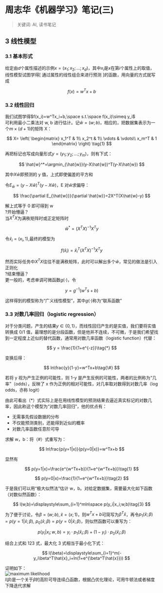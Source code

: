 # 周志华《机器学习》笔记(三)

> 关键词: AI, 读书笔记

## 3 线性模型

### 3.1 基本形式

给定由$d$个属性描述的示例$x = (x_1;x_2;...;x_d)$，其中$x_i$是$x$在第$i$个属性上的取值，线性模型试图学得[ 通过属性的线性组合来进行预测 ]的函数，用向量的方式就写成

$$
f(x)=w^Tx+b
$$

### 3.2 线性回归

我们试图学得$f(x_i)=w^Tx_i+b,\space s.t.\space f(x_i)\simeq y_i$  
可利用最小二乘法对 w, b 进行估计。记$\hat{w}=(w;b)$，相应的，把数据集表示为一个$m\times (d+1)$的矩阵 X：

$$
X=
\left(
\begin{matrix}
x_1^T & 1\\
x_2^t & 1\\
\vdots & \vdots\\
x_m^T & 1
\end{matrix}
\right) \tag{1}
$$

再把标记也写成向量形式$y=(y_1;y_2;...;y_m)$，则有下式：

$$
\hat{w}^*=\argmin_{\hat{w}}(y-X\hat{w})^T(y-X\hat{w})
$$

其中$X\hat{w}$即预测的 y 值，上式即使偏差的平方和

令$E_{\hat{w}}=(y-X\hat{w})^T(y-X\hat{w})$，E 对$\hat{w}$求偏导：

$$
\frac{\partial E_{\hat{w}}}{\partial \hat{w}}=2X^T(X\hat{w}-y)
$$

解上式等于 0 即可得到 w  
?开始懵逼？  
当$X^TX$为满秩矩阵时或正定矩阵时

$$
\hat{w}^*=(X^TX)^{-1}X^Ty
$$

令$\hat{x}_i=(x_i,1)$,最终的模型为

$$
f(\hat{x}_i)=\hat{x}_i^T(X^TX)^{-1}X^Ty
$$

然而实际任务中$X^TX$往往不是满秩矩阵，此时可以解出多个$\hat{w}$，常见的做法是引入正则化  
?结束懵逼？  
更一般的，考虑单调可微函数$g(\cdot)$，令

$$
y = g^{-1}(w^Ts+b)
$$

这样得到的模型称为“广义线性模型”，其中$g(\cdot)$称为“联系函数”

### 3.3 对数几率回归（logistic regression）

对于分类问题，产生的结果$y\in \{0,1\}$，而线性回归产生的是实值，我们要将实值转换成 0/1 值，最理想的是分段函数，但是他并不连续，不可微，于是我们希望找到一定程度上近似的替代函数，通常用对数几率函数（logistic function）代替：

$$
y = \frac{1}{1+e^{-z}}\tag{*}
$$

变换后得：

$$
ln\frac{y}{1-y}=w^Tx+b\tag{\#}
$$

若将 y 视为产生正例的可能性，则 1-y 是产生反例的可能性，两者的比例称为“几率”（odds），反映了 x 作为正例的相对可能性，对几率取对数得到对数几率（log odds，亦称 logit）

由此可看出（\*）式实际上是在用线性模型的预测结果去逼近真实标记的对数几率，因此称这个模型为“对数几率回归”，他的优点有：

- 无需事先假设数据的分布
- 不仅能预测类别，还能得到近似的概率
- 对数几率函数任意阶可导

求解 w，b：将（#）式重写为：

$$
ln\frac{p(y=1|x)}{p(y=0|x)}=w^Tx+b
$$

显然有

$$
p(y=1|x)=\frac{e^{w^Tx+b}}{1+e^{w^Tx+b}}\tag{1}
$$

$$
p(y=0|x)=\frac{1}{1+e^{w^Tx+b}}\tag{2}
$$

于是我们可以用“极大似然法”估计 w，b。对给定数据集，需要最大化如下函数（对数似然函数）：

$$
l(w,b)=\displaystyle\sum_{i=1}^mln\space p(y_i|x_i;w,b)\tag{3}
$$

为了便于讨论，令$\beta=(w;b),\hat{x}=(x;1)$，则$w^Tx+b$可简写为$\beta^T\hat{x}$，再令$p_1(\hat{x};\beta)=p(y=1|\hat{x};\beta)$, $p_0(\hat{x};\beta)=p(y=0|\hat{x};\beta)$，则似然函数可以重写为：

$$
p(y_i|x_i;w,b)=y_i\cdot p_1(\hat{x}_i;\beta)+(1-y_i)\cdot p_0(\hat{x}_i;\beta)
$$

结合上式和 123 式，最大化 3 式相当于最小化下式：

$$
l(\beta)=\displaystyle\sum_{i=1}^m(-y_i\beta^T\hat{x}_i+ln(1+e^{\beta^T\hat{x}}))
$$

证明如下：  
![maximum likelihood](https://s1.ax1x.com/2020/05/12/YNFm7t.jpg)  
$l(\beta)$是一个关于$\beta$的高阶可导连续凸函数，根据凸优化理论，可用牛顿法或者梯度下降迭代求解
